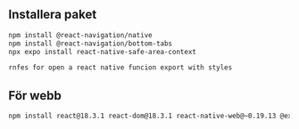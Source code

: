## Installera paket

```bash
npm install @react-navigation/native
npm install @react-navigation/bottom-tabs
npx expo install react-native-safe-area-context
```

```bash
rnfes for open a react native funcion export with styles
```

## För webb

```bash
npm install react@18.3.1 react-dom@18.3.1 react-native-web@~0.19.13 @expo/metro-runtime@~4.0.1 --legacy-peer-deps
```

